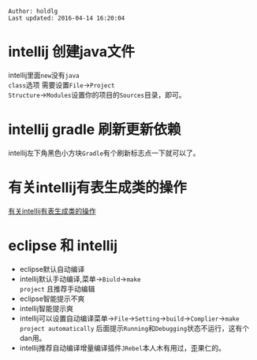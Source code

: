 ```
Author: holdlg
Last updated: 2016-04-14 16:20:04
```

# intellij 创建java文件
<cdoe>intellij</cdoe>里面<code>new</code>没有<code>java class</code>选项
需要设置<code>File</code>-><code>Project Structure</code>-><code>Modules</code>设置你的项目的<code>Sources</code>目录，即可。

# intellij gradle 刷新更新依赖
<cdoe>intellij</cdoe>左下角黑色小方块<code>Gradle</code>有个刷新标志点一下就可以了。

# 有关intellij有表生成类的操作
[有关intellij有表生成类的操作](http://blog.csdn.net/code4j/article/details/11095451)

# eclipse 和 intellij
- eclipse默认自动编译
- intellij默认手动编译,菜单-><code>Biuld</code>-><code>make project</code> 且推荐手动编辑
- eclipse智能提示不爽
- intellij智能提示爽
- intellij可以设置自动编译菜单-><code>File</code>-><code>Setting</code>-><code>build</code>-><code>Complier</code>-><code>make project automatically</code> 后面提示<code>Running</code>和<code>Debugging</code>状态不运行，这有个dan用。
- intellij推荐自动编译增量编译插件<code>JRebel</code>本人木有用过，歪果仁的。
